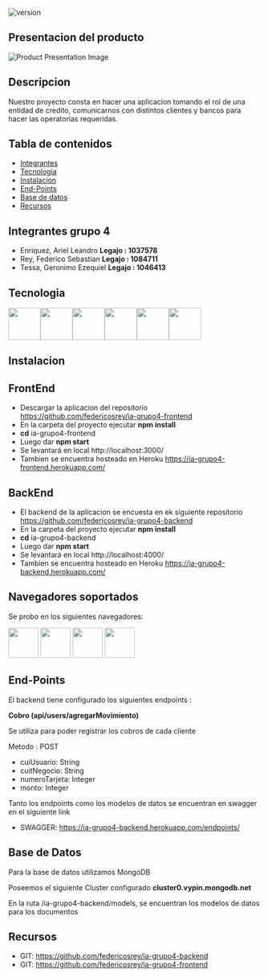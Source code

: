  ![version](https://img.shields.io/badge/version-1.0.0-blue.svg) 

## Presentacion del producto
![Product Presentation Image](https://i.ibb.co/TtMDY5Q/gipeylogo.png)

## Descripcion

<p>Nuestro proyecto consta en hacer una aplicacion tomando el rol de una entidad de credito, comunicarnos con distintos clientes y bancos para hacer las operatorias requeridas.</p>

## Tabla de contenidos

* [Integrantes](#Integrantes)
* [Tecnologia](#Tecnologia)
* [Instalacion](#Instalacion)
* [End-Points](#End-Points)
* [Base de datos](#Base-de-datos)
* [Recursos](#Recursos)


## Integrantes grupo 4

* Enriquez, Ariel Leandro               <b>Legajo : 1037578</b>
* Rey, Federico Sebastian               <b>Legajo : 1084711</b>
* Tessa, Geronimo Ezequiel              <b>Legajo : 1046413</b>

## Tecnologia

<img src="https://i.ibb.co/GR1VxFh/material-ui.png" width="64" height="64" /><img src="https://i.ibb.co/bsJMq4X/aps-504x498-small-transparent-pad-600x600-f8f8f8-u1.jpg" width="64" height="64" /><img src="https://i.ibb.co/8z4nT69/swagger-round.png" width="64" height="64" /><img src="https://i.ibb.co/gDdLc4Z/heroku.png" width="64" height="64" /><img src="https://github.com/creativetimofficial/public-assets/blob/master/logos/html-logo.jpg?raw=true" width="64" height="64" /><img src="https://github.com/creativetimofficial/public-assets/blob/master/logos/react-logo.jpg?raw=true" width="64" height="64" />

## Instalacion

## FrontEnd

* Descargar la aplicacion del repositorio https://github.com/federicosrey/ia-grupo4-frontend
* En la carpeta del proyecto ejecutar <b>npm install</b>
* <b>cd</b> ia-grupo4-frontend
* Luego dar <b>npm start</b>
* Se levantará en local http://localhost:3000/
* Tambien se encuentra hosteado en Heroku https://ia-grupo4-frontend.herokuapp.com/

## BackEnd

* El backend de la aplicacion se encuesta en ek siguiente repositorio https://github.com/federicosrey/ia-grupo4-backend
* En la carpeta del proyecto ejecutar <b>npm install</b>
* <b>cd</b> ia-grupo4-backend
* Luego dar <b>npm start</b>
* Se levantará en local http://localhost:4000/
* Tambien se encuentra hosteado en Heroku https://ia-grupo4-backend.herokuapp.com/

## Navegadores soportados

Se probo en los siguientes navegadores: 

<img src="https://github.com/creativetimofficial/public-assets/blob/master/logos/chrome-logo.png?raw=true" width="60" height="60"> <img src="https://raw.githubusercontent.com/creativetimofficial/public-assets/master/logos/firefox-logo.png" width="60" height="60"> <img src="https://raw.githubusercontent.com/creativetimofficial/public-assets/master/logos/opera-logo.png" width="60" height="60">
<img src="https://i.ibb.co/6v017Nk/pngegg.png" width="60" height="60">

## End-Points

El backend tiene configurado los siguientes endpoints :

<b><p>Cobro (api/users/agregarMovimiento)</b></p>
<p>Se utiliza para poder registrar los cobros de cada cliente</p>
<p>Metodo : POST</p>

 * cuiUsuario: String
 * cuitNegocio: String
 * numeroTarjeta: Integer
 * monto: Integer

Tanto los endpoints como los modelos de datos se encuentran en swagger en el siguiente link

- SWAGGER: <https://ia-grupo4-backend.herokuapp.com/endpoints/>

## Base de Datos

<p>Para la base de datos utilizamos MongoDB</p>
<p>Poseemos el siguiente Cluster configurado <b>cluster0.vypin.mongodb.net</b></p>
<p>En la ruta /ia-grupo4-backend/models, se encuentran los modelos de datos para los documentos</p>

## Recursos

- GIT: <https://github.com/federicosrey/ia-grupo4-backend>
- GIT: <https://github.com/federicosrey/ia-grupo4-frontend>
